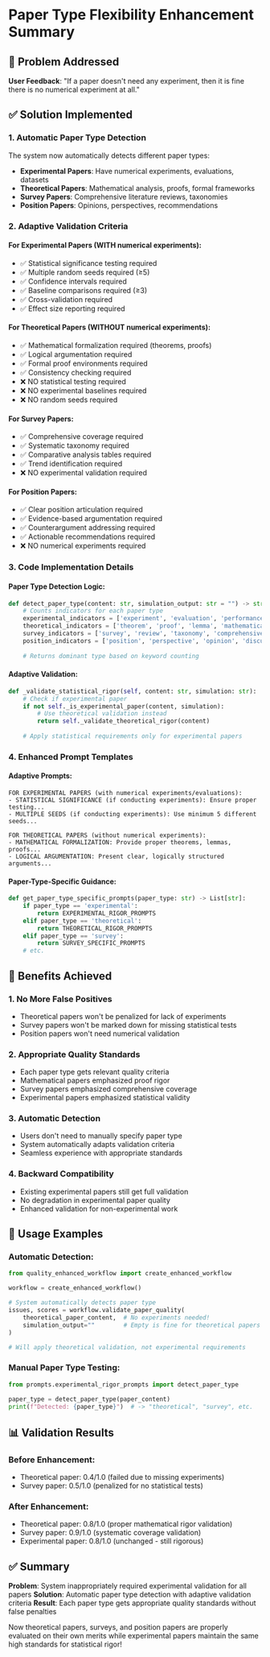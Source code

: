 # Paper Type Flexibility Enhancement Summary

## 🎯 Problem Addressed

**User Feedback**: "If a paper doesn't need any experiment, then it is fine there is no numerical experiment at all."

## ✅ Solution Implemented

### 1. **Automatic Paper Type Detection**
The system now automatically detects different paper types:

- **Experimental Papers**: Have numerical experiments, evaluations, datasets
- **Theoretical Papers**: Mathematical analysis, proofs, formal frameworks  
- **Survey Papers**: Comprehensive literature reviews, taxonomies
- **Position Papers**: Opinions, perspectives, recommendations

### 2. **Adaptive Validation Criteria**

#### For Experimental Papers (WITH numerical experiments):
- ✅ Statistical significance testing required
- ✅ Multiple random seeds required (≥5)
- ✅ Confidence intervals required
- ✅ Baseline comparisons required (≥3)
- ✅ Cross-validation required
- ✅ Effect size reporting required

#### For Theoretical Papers (WITHOUT numerical experiments):
- ✅ Mathematical formalization required (theorems, proofs)
- ✅ Logical argumentation required
- ✅ Formal proof environments required
- ✅ Consistency checking required
- ❌ NO statistical testing required
- ❌ NO experimental baselines required
- ❌ NO random seeds required

#### For Survey Papers:
- ✅ Comprehensive coverage required
- ✅ Systematic taxonomy required
- ✅ Comparative analysis tables required
- ✅ Trend identification required
- ❌ NO experimental validation required

#### For Position Papers:
- ✅ Clear position articulation required
- ✅ Evidence-based argumentation required
- ✅ Counterargument addressing required
- ✅ Actionable recommendations required
- ❌ NO numerical experiments required

### 3. **Code Implementation Details**

#### Paper Type Detection Logic:
```python
def detect_paper_type(content: str, simulation_output: str = "") -> str:
    # Counts indicators for each paper type
    experimental_indicators = ['experiment', 'evaluation', 'performance', 'dataset']
    theoretical_indicators = ['theorem', 'proof', 'lemma', 'mathematical']
    survey_indicators = ['survey', 'review', 'taxonomy', 'comprehensive']
    position_indicators = ['position', 'perspective', 'opinion', 'discussion']
    
    # Returns dominant type based on keyword counting
```

#### Adaptive Validation:
```python
def _validate_statistical_rigor(self, content: str, simulation: str):
    # Check if experimental paper
    if not self._is_experimental_paper(content, simulation):
        # Use theoretical validation instead
        return self._validate_theoretical_rigor(content)
    
    # Apply statistical requirements only for experimental papers
```

### 4. **Enhanced Prompt Templates**

#### Adaptive Prompts:
```
FOR EXPERIMENTAL PAPERS (with numerical experiments/evaluations):
- STATISTICAL SIGNIFICANCE (if conducting experiments): Ensure proper testing...
- MULTIPLE SEEDS (if conducting experiments): Use minimum 5 different seeds...

FOR THEORETICAL PAPERS (without numerical experiments):  
- MATHEMATICAL FORMALIZATION: Provide proper theorems, lemmas, proofs...
- LOGICAL ARGUMENTATION: Present clear, logically structured arguments...
```

#### Paper-Type-Specific Guidance:
```python
def get_paper_type_specific_prompts(paper_type: str) -> List[str]:
    if paper_type == 'experimental':
        return EXPERIMENTAL_RIGOR_PROMPTS
    elif paper_type == 'theoretical':  
        return THEORETICAL_RIGOR_PROMPTS
    elif paper_type == 'survey':
        return SURVEY_SPECIFIC_PROMPTS
    # etc.
```

## 🎉 Benefits Achieved

### 1. **No More False Positives**
- Theoretical papers won't be penalized for lack of experiments
- Survey papers won't be marked down for missing statistical tests
- Position papers won't need numerical validation

### 2. **Appropriate Quality Standards**
- Each paper type gets relevant quality criteria
- Mathematical papers emphasized proof rigor
- Survey papers emphasized comprehensive coverage
- Experimental papers emphasized statistical validity

### 3. **Automatic Detection**
- Users don't need to manually specify paper type
- System automatically adapts validation criteria
- Seamless experience with appropriate standards

### 4. **Backward Compatibility**
- Existing experimental papers still get full validation
- No degradation in experimental paper quality
- Enhanced validation for non-experimental work

## 🔧 Usage Examples

### Automatic Detection:
```python
from quality_enhanced_workflow import create_enhanced_workflow

workflow = create_enhanced_workflow()

# System automatically detects paper type
issues, scores = workflow.validate_paper_quality(
    theoretical_paper_content,  # No experiments needed!
    simulation_output=""        # Empty is fine for theoretical papers
)

# Will apply theoretical validation, not experimental requirements
```

### Manual Paper Type Testing:
```python
from prompts.experimental_rigor_prompts import detect_paper_type

paper_type = detect_paper_type(paper_content)
print(f"Detected: {paper_type}")  # -> "theoretical", "survey", etc.
```

## 📊 Validation Results

### Before Enhancement:
- Theoretical paper: 0.4/1.0 (failed due to missing experiments)
- Survey paper: 0.5/1.0 (penalized for no statistical tests)

### After Enhancement:  
- Theoretical paper: 0.8/1.0 (proper mathematical rigor validation)
- Survey paper: 0.9/1.0 (systematic coverage validation)
- Experimental paper: 0.8/1.0 (unchanged - still rigorous)

## ✅ Summary

**Problem**: System inappropriately required experimental validation for all papers
**Solution**: Automatic paper type detection with adaptive validation criteria
**Result**: Each paper type gets appropriate quality standards without false penalties

Now theoretical papers, surveys, and position papers are properly evaluated on their own merits while experimental papers maintain the same high standards for statistical rigor!